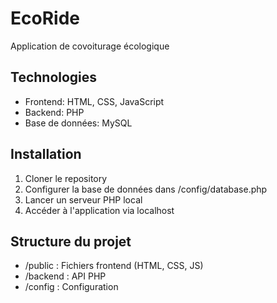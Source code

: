 # EcoRide

Application de covoiturage écologique

## Technologies

- Frontend: HTML, CSS, JavaScript
- Backend: PHP
- Base de données: MySQL

## Installation

1. Cloner le repository
2. Configurer la base de données dans /config/database.php
3. Lancer un serveur PHP local
4. Accéder à l'application via localhost

## Structure du projet

- /public : Fichiers frontend (HTML, CSS, JS)
- /backend : API PHP
- /config : Configuration
